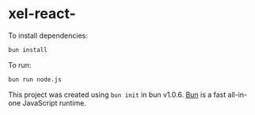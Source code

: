 # xel-react-

To install dependencies:

```bash
bun install
```

To run:

```bash
bun run node.js
```

This project was created using `bun init` in bun v1.0.6. [Bun](https://bun.sh) is a fast all-in-one JavaScript runtime.
